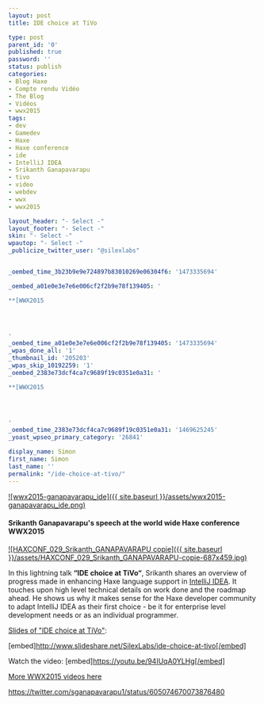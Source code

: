 ```yaml
---
layout: post
title: IDE choice at TiVo

type: post
parent_id: '0'
published: true
password: ''
status: publish
categories:
- Blog Haxe
- Compte rendu Vidéo
- The Blog
- Vidéos
- wwx2015
tags:
- dev
- Gamedev
- Haxe
- Haxe conference
- ide
- IntelliJ IDEA
- Srikanth Ganapavarapu
- tivo
- video
- webdev
- wwx
- wwx2015

layout_header: "- Select -"
layout_footer: "- Select -"
skin: "- Select -"
wpautop: "- Select -"
_publicize_twitter_user: "@silexlabs"


_oembed_time_3b23b9e9e724897b83010269e06304f6: '1473335694'

_oembed_a01e0e3e7e6e006cf2f2b9e78f139405: '

**[WWX2015

   


'
_oembed_time_a01e0e3e7e6e006cf2f2b9e78f139405: '1473335694'
_wpas_done_all: '1'
_thumbnail_id: '205203'
_wpas_skip_10192259: '1'
_oembed_2383e73dcf4ca7c9689f19c0351e0a31: '

**[WWX2015

   


'
_oembed_time_2383e73dcf4ca7c9689f19c0351e0a31: '1469625245'
_yoast_wpseo_primary_category: '26841'

display_name: Simon
first_name: Simon
last_name: ''
permalink: "/ide-choice-at-tivo/"
---
```


[![wwx2015-ganapavarapu_ide]({{ site.baseurl }}/assets/wwx2015-ganapavarapu_ide.png)](https://www.silexlabs.org/wp-content/uploads/2015/07/wwx2015-ganapavarapu_ide.png)

#### Srikanth Ganapavarapu's speech at the world wide Haxe conference WWX2015



[![HAXCONF_029_Srikanth_GANAPAVARAPU copie]({{ site.baseurl }}/assets/HAXCONF_029_Srikanth_GANAPAVARAPU-copie-687x459.jpg)](https://www.silexlabs.org/wp-content/uploads/2015/08/HAXCONF_029_Srikanth_GANAPAVARAPU-copie.jpg)

In this lightning talk **“IDE choice at TiVo“**, Srikanth shares an overview of progress made in enhancing Haxe language support in [IntelliJ IDEA](https://www.jetbrains.com/idea/). It touches upon high level technical details on work done and the roadmap ahead. He shows us why it makes sense for the Haxe developer community to adapt IntelliJ IDEA as their first choice - be it for enterprise level development needs or as an individual programmer.

[Slides of "IDE choice at TiVo"](http://www.slideshare.net/SilexLabs/ide-choice-at-tivo):

[embed]http://www.slideshare.net/SilexLabs/ide-choice-at-tivo[/embed]

Watch the
video: 
[embed]https://youtu.be/94IUqA0YLHg[/embed]

[More WWX2015 videos here](https://www.silexlabs.org/wrapping-up-wwx2015/)

https://twitter.com/sganapavarapu1/status/605074670073876480
